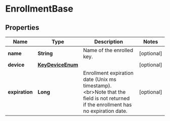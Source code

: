 
# EnrollmentBase

## Properties
Name | Type | Description | Notes
------------ | ------------- | ------------- | -------------
**name** | **String** | Name of the enrolled key. |  [optional]
**device** | [**KeyDeviceEnum**](KeyDeviceEnum.md) |  |  [optional]
**expiration** | **Long** | Enrollment expiration date (Unix ms timestamp). &lt;br&gt;Note that the field is not returned if the enrollment has no expiration date.  |  [optional]



